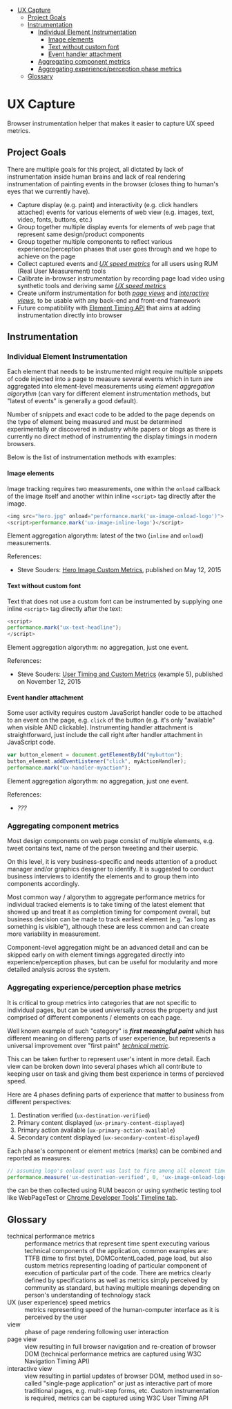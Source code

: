 <!-- TOC depthFrom:1 depthTo:6 withLinks:1 updateOnSave:1 orderedList:0 -->

- [UX Capture](#ux-capture)
	- [Project Goals](#project-goals)
	- [Instrumentation](#instrumentation)
		- [Individual Element Instrumentation](#individual-element-instrumentation)
			- [Image elements](#image-elements)
			- [Text without custom font](#text-without-custom-font)
			- [Event handler attachment](#event-handler-attachment)
		- [Aggregating component metrics](#aggregating-component-metrics)
		- [Aggregating experience/perception phase metrics](#aggregating-experienceperception-phase-metrics)
	- [Glossary](#glossary)

<!-- /TOC -->

# UX Capture
Browser instrumentation helper that makes it easier to capture UX speed metrics.

## Project Goals
There are multiple goals for this project, all dictated by lack of instrumentation inside human brains and lack of real rendering instrumentation of painting events in the browser (closes thing to human's eyes that we currently have).

* Capture display (e.g. paint) and interactivity (e.g. click handlers attached) events for various elements of web view (e.g. images, text, video, fonts, buttons, etc.)
* Group together multiple display events for elements of web page that represent same design/product components
* Group together multiple components to reflect various experience/perception phases that user goes through and we hope to achieve on the page
* Collect captured events and [_UX speed metrics_](#UX_speed_metrics "metrics representing speed of the human-computer interface as it is perceived by the user") for all users using RUM (Real User Measurement) tools
* Calibrate in-browser instrumentation by recording page load video using synthetic tools and deriving same [_UX speed metrics_](#UX_speed_metrics "metrics representing speed of the human-computer interface as it is perceived by the user")
* Create uniform instrumentation for both [_page views_](#page_view "view resulting in full browser navigation and re-creation of browser DOM") and [_interactive views_](#interactive_view "view resulting in partial updates of browser DOM"), to be usable with any back-end and front-end framework
* Future compatibility with [Element Timing API](https://github.com/w3c/charter-webperf/issues/30) that aims at adding instrumentation directly into browser

## Instrumentation

### Individual Element Instrumentation
Each element that needs to be instrumented might require multiple snippets of code injected into a page to measure several events which in turn are aggregated into element-level measurements using _element aggregation algorythm_ (can vary for different element instrumentation methods, but "latest of events" is generally a good default).

Number of snippets and exact code to be added to the page depends on the type of element being measured and must be determined experimentally or discovered in industry white papers or blogs as there is currently no direct method of instrumenting the display timings in modern browsers.

Below is the list of instrumentation methods with examples:

#### Image elements
Image tracking requires two measurements, one within the `onload` callback of the image itself and another within inline `<script>` tag directly after the image.
```javascript
<img src="hero.jpg" onload="performance.mark('ux-image-onload-logo')">
<script>performance.mark('ux-image-inline-logo')</script>
```
Element aggregation algorythm: latest of the two (`inline` and `onload`) measurements.

References:
* Steve Souders: [Hero Image Custom Metrics](https://www.stevesouders.com/blog/2015/05/12/hero-image-custom-metrics/), published on May 12, 2015

#### Text without custom font
Text that does not use a custom font can be instrumented by supplying one inline `<script>` tag directly after the text:
```javascript
<script>
performance.mark("ux-text-headline");
</script>
```
Element aggregation algorythm: no aggregation, just one event.

References:
* Steve Souders: [User Timing and Custom Metrics](https://speedcurve.com/blog/user-timing-and-custom-metrics/) (example 5), published on November 12, 2015

#### Event handler attachment
Some user activity requires custom JavaScript handler code to be attached to an event on the page, e.g. `click` of the button (e.g. it's only "available" when visible AND clickable). Instrumenting handler attachment is straightforward, just include the call right after handler attachment in JavaScript code.
```javascript
var button_element = document.getElementById("mybutton");
button_element.addEventListener("click", myActionHandler);
performance.mark("ux-handler-myaction");
```

Element aggregation algorythm: no aggregation, just one event.

References:
* _???_

### Aggregating component metrics
Most design components on web page consist of multiple elements, e.g. tweet contains text, name of the person tweeting and their userpic.

On this level, it is very business-specific and needs attention of a product manager and/or graphics designer to identify. It is suggested to conduct business interviews to identify the elements and to group them into components accordingly.

Most common way / algorythm to aggregate performance metrics for individual tracked elements is to take timing of the latest element that showed up and treat it as completion timing for compoment overall, but business decision can be made to track earliest element (e.g. "as long as something is visible"), although these are less common and can create more variability in measurement.

Component-level aggregation might be an advanced detail and can be skipped early on with element timings aggregated directly into experience/perception phases, but can be useful for modularity and more detailed analysis across the system.

### Aggregating experience/perception phase metrics
It is critical to group metrics into categories that are not specific to individual pages, but can be used universally across the property and just comprised of different components / elements on each page.

Well known example of such "category" is ___first meaningful paint___ which has different meaning on differeng parts of user experience, but represents a universal improvement over "first paint" [_technical metric_](#technical_performance_metrics "performance metrics that represent time spent executing various technical components of the application as opposed to metrics representing speed of the human-computer interface as it is perceived by the user").

This can be taken further to represent user's intent in more detail. Each view can be broken down into several phases which all contribute to keeping user on task and giving them best experience in terms of percieved speed.

Here are 4 phases defining parts of experience that matter to business from different perspectives:
1. Destination verified (`ux-destination-verified`)
2. Primary content displayed (`ux-primary-content-displayed`)
3. Primary action available (`ux-primary-action-available`)
4. Secondary content displayed (`ux-secondary-content-displayed`)

Each phase's component or element metrics (marks) can be combined and reported as measures:
```javascript
// assuming logo's onload event was last to fire among all element timers for this phase
performance.measure('ux-destination-verified', 0, 'ux-image-onload-logo');
```
the can be then collected using RUM beacon or using synthetic testing tool like WebPageTest or [Chrome Developer Tools' Timeline tab](https://twitter.com/igrigorik/status/690636030727159808).

## Glossary
<dl>
  <dt id="technical_performance_metrics">technical performance metrics</dt>
  <dd>performance metrics that represent time spent executing various technical components of the application, common examples are: TTFB (time to first byte), DOMContentLoaded, page load, but also custom metrics representing loading of particular component of execution of particular part of the code. There are metrics clearly defined by specifications as well as metrics simply perceived by community as standard, but having multiple meanings depending on person's understanding of technology stack</dd>

  <dt id="UX_speed_metrics">UX (user experience) speed metrics</dt>
  <dd>metrics representing speed of the human-computer interface as it is perceived by the user</dd>

  <dt>view</dt>
  <dd>phase of page rendering following user interaction</dd>

  <dt id="page_view">page view</dt>
  <dd>view resulting in full browser navigation and re-creation of browser DOM (technical performance metrics are captured using W3C Navigation Timing API)</dd>

  <dt id="interactive_view">interactive view</dt>
  <dd>view resulting in partial updates of browser DOM, method used in so-called "single-page application" or just as interactive part of more traditional pages, e.g. multi-step forms, etc. Custom instrumentation is required, metrics can be captured using W3C User Timing API</dd>

</dl>

